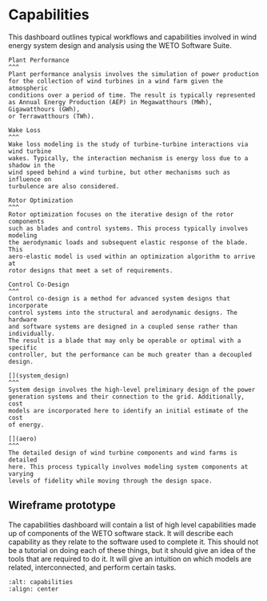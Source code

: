 
# Capabilities

This dashboard outlines typical workflows and capabilities involved
in wind energy system design and analysis using the WETO Software Suite.



````{card}
Plant Performance
^^^
Plant performance analysis involves the simulation of power production
for the collection of wind turbines in a wind farm given the atmospheric
conditions over a period of time. The result is typically represented
as Annual Energy Production (AEP) in Megawatthours (MWh), Gigawatthours (GWh),
or Terrawatthours (TWh).
````

````{card}
Wake Loss
^^^
Wake loss modeling is the study of turbine-turbine interactions via wind turbine
wakes. Typically, the interaction mechanism is energy loss due to a shadow in the
wind speed behind a wind turbine, but other mechanisms such as influence on
turbulence are also considered.
````

````{card}
Rotor Optimization
^^^
Rotor optimization focuses on the iterative design of the rotor components
such as blades and control systems. This process typically involves modeling
the aerodynamic loads and subsequent elastic response of the blade. This
aero-elastic model is used within an optimization algorithm to arrive at
rotor designs that meet a set of requirements.
````

````{card}
Control Co-Design
^^^
Control co-design is a method for advanced system designs that incorporate
control systems into the structural and aerodynamic designs. The hardware
and software systems are designed in a coupled sense rather than individually.
The result is a blade that may only be operable or optimal with a specific
controller, but the performance can be much greater than a decoupled design.
````

````{card}
[](system_design)
^^^
System design involves the high-level preliminary design of the power
generation systems and their connection to the grid. Additionally, cost
models are incorporated here to identify an initial estimate of the cost
of energy.
````

````{card}
[](aero)
^^^
The detailed design of wind turbine components and wind farms is detailed
here. This process typically involves modeling system components at varying
levels of fidelity while moving through the design space.
````

## Wireframe prototype

The capabilities dashboard will contain a list of high level capabilities made up of components
of the WETO software stack. It will describe each capability as they relate to the software
used to complete it. This should not be a tutorial on doing each of these things, but it should
give an idea of the tools that are required to do it. It will give an intuition on which
models are related, interconnected, and perform certain tasks.

```{image} ./images/capabilities_listing_design.png
:alt: capabilities
:align: center
```
